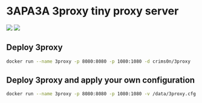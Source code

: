 # 3APA3A 3proxy tiny proxy server
[![](https://images.microbadger.com/badges/image/crims0n/3proxy.svg)](https://microbadger.com/images/crims0n/3proxy "Get your own image badge on microbadger.com")
[![](https://images.microbadger.com/badges/version/crims0n/3proxy.svg)](https://microbadger.com/images/crims0n/3proxy "Get your own version badge on microbadger.com")
## Deploy 3proxy
```sh
docker run --name 3proxy -p 8080:8080 -p 1080:1080 -d crims0n/3proxy
```
## Deploy 3proxy and apply your own configuration
```sh
docker run --name 3proxy -p 8080:8080 -p 1080:1080 -v /data/3proxy.cfg:/etc/3proxy.cfg -d crims0n/3proxy
```
